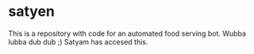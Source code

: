 # satyen
This is a repository with code for an automated food serving bot. Wubba lubba dub dub ;)
Satyam has accesed this.
